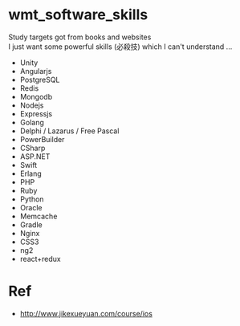 # wmt_software_skills
Study targets got from books and websites  
I just want some powerful skills (必殺技) which I can't understand ...  

* Unity
* Angularjs
* PostgreSQL
* Redis
* Mongodb
* Nodejs
* Expressjs
* Golang
* Delphi / Lazarus / Free Pascal
* PowerBuilder
* CSharp
* ASP.NET
* Swift
* Erlang
* PHP
* Ruby
* Python
* Oracle
* Memcache
* Gradle
* Nginx
* CSS3
* ng2
* react+redux

# Ref  
* http://www.jikexueyuan.com/course/ios  
